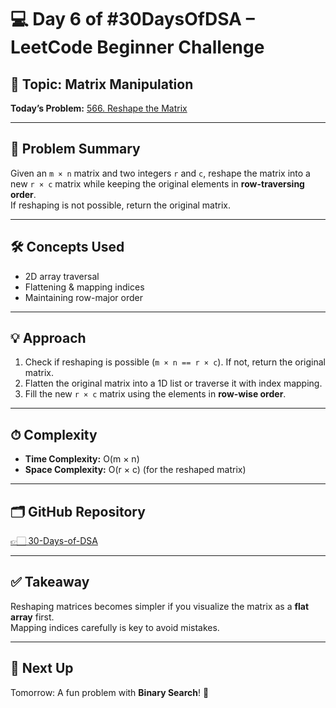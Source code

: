 # 💻 Day 6 of #30DaysOfDSA – LeetCode Beginner Challenge

## 🔹 Topic: Matrix Manipulation  
**Today’s Problem:** [566. Reshape the Matrix](https://leetcode.com/problems/reshape-the-matrix/)

---

## 📌 Problem Summary
Given an `m × n` matrix and two integers `r` and `c`, reshape the matrix into a new `r × c` matrix while keeping the original elements in **row-traversing order**.  
If reshaping is not possible, return the original matrix.

---

## 🛠 Concepts Used
- 2D array traversal  
- Flattening & mapping indices  
- Maintaining row-major order

---

## 💡 Approach
1. Check if reshaping is possible (`m × n == r × c`). If not, return the original matrix.  
2. Flatten the original matrix into a 1D list or traverse it with index mapping.  
3. Fill the new `r × c` matrix using the elements in **row-wise order**.  

---

## ⏱ Complexity
- **Time Complexity:** O(m × n)  
- **Space Complexity:** O(r × c) (for the reshaped matrix)  

---

## 🗂️ GitHub Repository
[👉🏻 30-Days-of-DSA](https://github.com/Sonam-pixel/30-Days-of-DSA-)  

---

## ✅ Takeaway
Reshaping matrices becomes simpler if you visualize the matrix as a **flat array** first.  
Mapping indices carefully is key to avoid mistakes.

---

## 📍 Next Up
Tomorrow: A fun problem with **Binary Search**! 🔄

